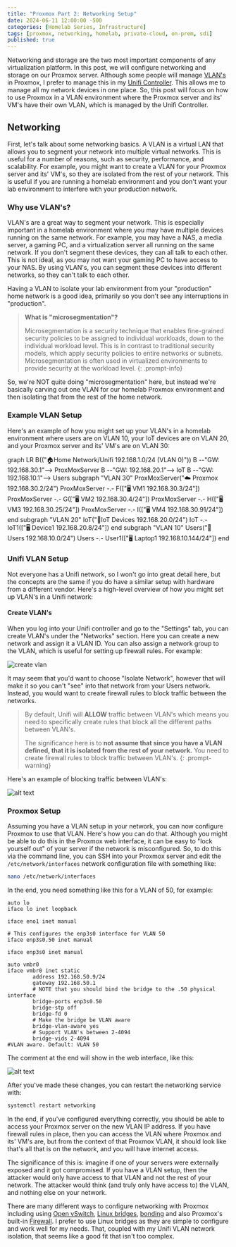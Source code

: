 ```yaml
---
title: "Proxmox Part 2: Networking Setup"
date: 2024-06-11 12:00:00 -500
categories: [Homelab Series, Infrastructure]
tags: [proxmox, networking, homelab, private-cloud, on-prem, sdi]
published: true
---
```


Networking and storage are the two most important components of any virtualization platform. In this post, we will configure networking and storage on our Proxmox server. Although some people will manage [VLAN's](https://en.wikipedia.org/wiki/Virtual_LAN) in Proxmox, I prefer to manage this in my [Unifi Controller](https://ui.com/us/en). This allows me to manage all my network devices in one place. So, this post will focus on how to use Proxmox in a VLAN environment where the Proxmox server and its' VM's have their own VLAN, which is managed by the Unifi Controller.

## Networking

First, let's talk about some networking basics. A VLAN is a virtual LAN that allows you to segment your network into multiple virtual networks. This is useful for a number of reasons, such as security, performance, and scalability. For example, you might want to create a VLAN for your Proxmox server and its' VM's, so they are isolated from the rest of your network. This is useful if you are running a homelab environment and you don't want your lab environment to interfere with your production network.

### Why use VLAN's?

VLAN's are a great way to segment your network. This is especially important in a homelab environment where you may have multiple devices running on the same network. For example, you may have a NAS, a media server, a gaming PC, and a virtualization server all running on the same network. If you don't segment these devices, they can all talk to each other. This is not ideal, as you may not want your gaming PC to have access to your NAS. By using VLAN's, you can segment these devices into different networks, so they can't talk to each other.

Having a VLAN to isolate your lab environment from your "production" home network is a good idea, primarily so you don't see any interruptions in "production".

> **What is "microsegmentation"?**
>
> Microsegmentation is a security technique that enables fine-grained security policies to be assigned to individual workloads, down to the individual workload level. This is in contrast to traditional security models, which apply security policies to entire networks or subnets. Microsegmentation is often used in virtualized environments to provide security at the workload level.
{: .prompt-info}

So, we're NOT quite doing "microsegmentation" here, but instead we're basically carving out one VLAN for our homelab Proxmox environment and then isolating that from the rest of the home network.

### Example VLAN Setup

Here's an example of how you might set up your VLAN's in a homelab environment where users are on VLAN 10, your IoT devices are on VLAN 20, and your Proxmox server and its' VM's are on VLAN 30:

<div class="mermaid">
graph LR&#10;
    B(("🏠Home Network/Unifi&#10;192.168.1.0/24 (VLAN 0)"))&#10;
    B --"GW: 192.168.30.1"--> ProxMoxServer&#10;
    B --"GW: 192.168.20.1"--> IoT&#10;
    B --"GW: 192.168.10.1"--> Users&#10;
    subgraph "VLAN 30"&#10;
        ProxMoxServer("☁️ Proxmox&#10;192.168.30.2/24")&#10;
        ProxMoxServer -.- F(["🖥️ VM1&#10;192.168.30.3/24"])&#10;
        ProxMoxServer -.- G(["🖥️ VM2&#10;192.168.30.4/24"])&#10;
        ProxMoxServer -.- H(["🖥️ VM3&#10;192.168.30.25/24"])&#10;
        ProxMoxServer -.- I(["🖥️ VM4&#10;192.168.30.91/24"])&#10;
    end&#10;
    subgraph "VLAN 20"&#10;
        IoT("🔌IoT Devices&#10;192.168.20.0/24")&#10;
        IoT -.- IoT1(["🖥️ Device1&#10;192.168.20.8/24"])&#10;
    end&#10;
    subgraph "VLAN 10"&#10;
        Users("👥 Users&#10;192.168.10.0/24")&#10;
        Users -.- User1(["🖥️ Laptop1&#10;192.168.10.144/24"])&#10;
    end&#10;
</div>

<!-- _includes/mermaid.html -->
<script src="https://cdn.jsdelivr.net/npm/mermaid/dist/mermaid.min.js"></script>
<script>
 document.addEventListener("DOMContentLoaded", function () {
      const prefersDarkScheme = window.matchMedia("(prefers-color-scheme: dark)").matches;
      const mermaidConfig = {
        startOnLoad: true,
        theme: prefersDarkScheme ? "dark" : "default",
        logLevel: "debug"
      };
      mermaid.initialize(mermaidConfig);
    });
</script>

### Unifi VLAN Setup

Not everyone has a Unifi network, so I won't go into great detail here, but the concepts are the same if you do have a similar setup with hardware from a different vendor. Here's a high-level overview of how you might set up VLAN's in a Unifi network:

#### Create VLAN's

When you log into your Unifi controller and go to the "Settings" tab, you can create VLAN's under the "Networks" section. Here you can create a new network and assign it a VLAN ID. You can also assign a network group to the VLAN, which is useful for setting up firewall rules. For example:

![create vlan](/assets/img/2024-06-11-create-vlan.png)

It may seem that you'd want to choose "Isolate Network", however that will make it so you can't "see" into that network from your Users network. Instead, you would want to create firewall rules to block traffic between the networks.

> By default, Unifi will **ALLOW** traffic between VLAN's which means you need to specifically create rules that block all the different paths between VLAN's.
>
> The significance here is to **not assume that since you have a VLAN defined, that it is isolated from the rest of your network.** You need to create firewall rules to block traffic between VLAN's.
{: .prompt-warning}

Here's an example of blocking traffic between VLAN's:

![alt text](/assets/img/2024-06-11-traffic-rule.png)

### Proxmox Setup

Assuming you have a VLAN setup in your network, you can now configure Proxmox to use that VLAN. Here's how you can do that. Although you might be able to do this in the Proxmox web interface, it can be easy to "lock yourself out" of your server if the network is misconfigured. So, to do this via the command line, you can SSH into your Proxmox server and edit the `/etc/network/interfaces` network configuration file with something like:

```bash
nano /etc/network/interfaces
```

In the end, you need something like this for a VLAN of 50, for example:

```plaintext
auto lo
iface lo inet loopback

iface eno1 inet manual

# This configures the enp3s0 interface for VLAN 50
iface enp3s0.50 inet manual

iface enp3s0 inet manual

auto vmbr0
iface vmbr0 inet static
        address 192.168.50.9/24
        gateway 192.168.50.1
        # NOTE that you should bind the bridge to the .50 physical interface
        bridge-ports enp3s0.50
        bridge-stp off
        bridge-fd 0
        # Make the bridge be VLAN aware
        bridge-vlan-aware yes
        # Support VLAN's between 2-4094
        bridge-vids 2-4094
#VLAN aware. Default: VLAN 50
```

The comment at the end will show in the web interface, like this:

![alt text](/assets/img/2024-06-11-proxmox-vlan.png)

After you've made these changes, you can restart the networking service with:

```bash
systemctl restart networking
```

In the end, if you've configured everything correctly, you should be able to access your Proxmox server on the new VLAN IP address. If you have firewall rules in place, then you can access the VLAN where Proxmox and its' VM's are, but from the context of that Proxmox VLAN, it should look like that's all that is on the network, and you will have internet access.

The significance of this is: imagine if one of your servers were externally exposed and it got compromised. If you have a VLAN setup, then the attacker would only have access to that VLAN and not the rest of your network. The attacker would think (and truly only have access to) the VLAN, and nothing else on your network.

There are many different ways to configure networking with Proxmox including using [Open vSwitch](https://www.openvswitch.org/), [Linux bridges](https://wiki.debian.org/BridgeNetworkConnections), [bonding](https://wiki.debian.org/Bonding) and also Proxmox's built-in [Firewall](https://pve.proxmox.com/wiki/Firewall). I prefer to use Linux bridges as they are simple to configure and work well for my needs. That, coupled with my Unifi VLAN network isolation, that seems like a good fit that isn't too complex.
